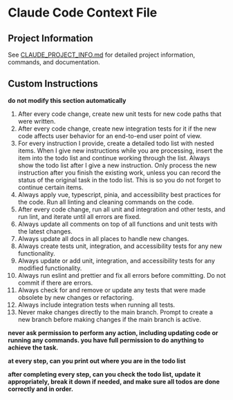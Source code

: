 # Claude Code Context File

## Project Information
See [CLAUDE_PROJECT_INFO.md](./CLAUDE_PROJECT_INFO.md) for detailed project information, commands, and documentation.

## Custom Instructions

**do not modify this section automatically**

1. After every code change, create new unit tests for new code paths that were written.
1. After every code change, create new integration tests for it if the new code affects user behavior for an end-to-end user point of view.
1. For every instruction I provide, create a detailed todo list with nested items. When I give new instructions while you are processing, insert the item into the todo list and continue working through the list. Always show the todo list after I give a new instruction. Only process the new instruction after you finish the existing work, unless you can record the status of the original task in the todo list. This is so you do not forget to continue certain items.
1. Always apply vue, typescript, pinia, and accessibility best practices for the code. Run all linting and cleaning commands on the code.
1. After every code change, run all unit and integration and other tests, and run lint, and iterate until all errors are fixed.
1. Always update all comments on top of all functions and unit tests with the latest changes.
1. Always update all docs in all places to handle new changes.
1. Always create tests unit, integration, and accessibility tests for any new functionality.
1. Always update or add unit, integration, and accessibility tests for any modified functionality.
1. Always run eslint and prettier and fix all errors before committing.  Do not commit if there are errors.
1. Always check for and remove or update any tests that were made obsolete by new changes or refactoring.
1. Always include integration tests when running all tests.
1. Never make changes directly to the main branch.  Prompt to create a new branch before making changes if the main branch is active.

**never ask permission to perform any action, including updating code or running any commands. you have full permission to do anything to achieve the task.**

**at every step, can you print out where you are in the todo list**

**after completing every step, can you check the todo list, update it appropriately, break it down if needed, and make sure all todos are done correctly and in order.**